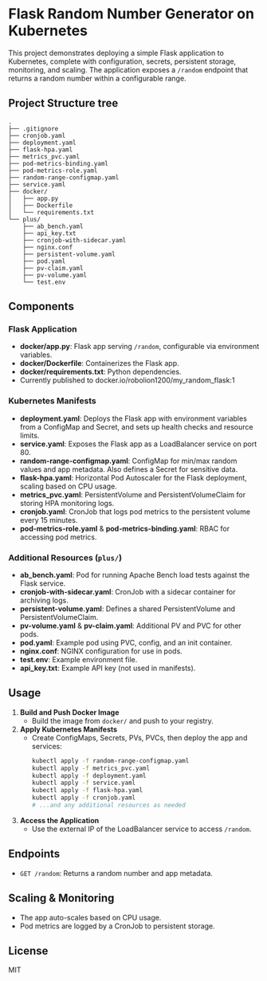# Flask Random Number Generator on Kubernetes

This project demonstrates deploying a simple Flask application to Kubernetes, complete with configuration, secrets, persistent storage, monitoring, and scaling. The application exposes a `/random` endpoint that returns a random number within a configurable range.

## Project Structure tree

```
.
├── .gitignore
├── cronjob.yaml
├── deployment.yaml
├── flask-hpa.yaml
├── metrics_pvc.yaml
├── pod-metrics-binding.yaml
├── pod-metrics-role.yaml
├── random-range-configmap.yaml
├── service.yaml
├── docker/
│   ├── app.py
│   ├── Dockerfile
│   └── requirements.txt
└── plus/
    ├── ab_bench.yaml
    ├── api_key.txt
    ├── cronjob-with-sidecar.yaml
    ├── nginx.conf
    ├── persistent-volume.yaml
    ├── pod.yaml
    ├── pv-claim.yaml
    ├── pv-volume.yaml
    └── test.env
```

## Components

### Flask Application

- **docker/app.py**: Flask app serving `/random`, configurable via environment variables.
- **docker/Dockerfile**: Containerizes the Flask app.
- **docker/requirements.txt**: Python dependencies.
- Currently published to docker.io/robolion1200/my_random_flask:1

### Kubernetes Manifests

- **deployment.yaml**: Deploys the Flask app with environment variables from a ConfigMap and Secret, and sets up health checks and resource limits.
- **service.yaml**: Exposes the Flask app as a LoadBalancer service on port 80.
- **random-range-configmap.yaml**: ConfigMap for min/max random values and app metadata. Also defines a Secret for sensitive data.
- **flask-hpa.yaml**: Horizontal Pod Autoscaler for the Flask deployment, scaling based on CPU usage.
- **metrics_pvc.yaml**: PersistentVolume and PersistentVolumeClaim for storing HPA monitoring logs.
- **cronjob.yaml**: CronJob that logs pod metrics to the persistent volume every 15 minutes.
- **pod-metrics-role.yaml** & **pod-metrics-binding.yaml**: RBAC for accessing pod metrics.

### Additional Resources (`plus/`)

- **ab_bench.yaml**: Pod for running Apache Bench load tests against the Flask service.
- **cronjob-with-sidecar.yaml**: CronJob with a sidecar container for archiving logs.
- **persistent-volume.yaml**: Defines a shared PersistentVolume and PersistentVolumeClaim.
- **pv-volume.yaml** & **pv-claim.yaml**: Additional PV and PVC for other pods.
- **pod.yaml**: Example pod using PVC, config, and an init container.
- **nginx.conf**: NGINX configuration for use in pods.
- **test.env**: Example environment file.
- **api_key.txt**: Example API key (not used in manifests).

## Usage

1. **Build and Push Docker Image**
   - Build the image from `docker/` and push to your registry.
2. **Apply Kubernetes Manifests**
   - Create ConfigMaps, Secrets, PVs, PVCs, then deploy the app and services:
     ```sh
     kubectl apply -f random-range-configmap.yaml
     kubectl apply -f metrics_pvc.yaml
     kubectl apply -f deployment.yaml
     kubectl apply -f service.yaml
     kubectl apply -f flask-hpa.yaml
     kubectl apply -f cronjob.yaml
     # ...and any additional resources as needed
     ```
3. **Access the Application**
   - Use the external IP of the LoadBalancer service to access `/random`.

## Endpoints

- `GET /random`: Returns a random number and app metadata.

## Scaling & Monitoring

- The app auto-scales based on CPU usage.
- Pod metrics are logged by a CronJob to persistent storage.

## License

MIT

